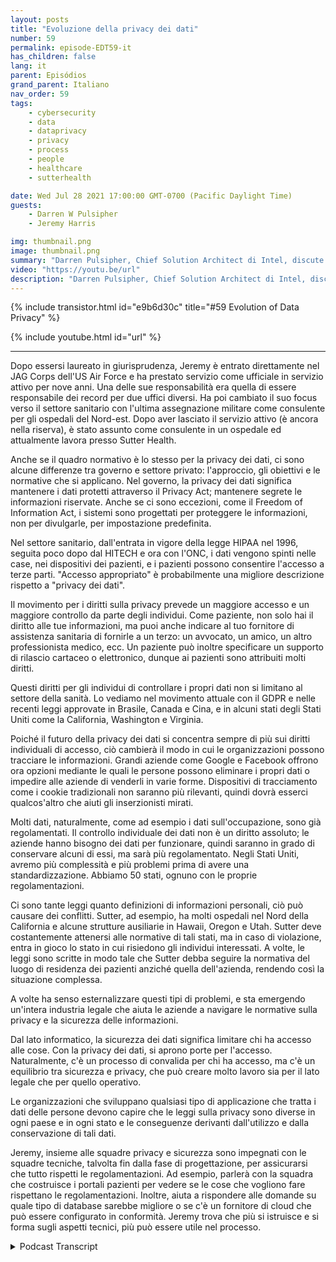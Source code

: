 ```yaml
---
layout: posts
title: "Evoluzione della privacy dei dati"
number: 59
permalink: episode-EDT59-it
has_children: false
lang: it
parent: Episódios
grand_parent: Italiano
nav_order: 59
tags:
    - cybersecurity
    - data
    - dataprivacy
    - privacy
    - process
    - people
    - healthcare
    - sutterhealth

date: Wed Jul 28 2021 17:00:00 GMT-0700 (Pacific Daylight Time)
guests:
    - Darren W Pulsipher
    - Jeremy Harris

img: thumbnail.png
image: thumbnail.png
summary: "Darren Pulsipher, Chief Solution Architect di Intel, discute ciò che la privacy dei dati significa veramente e la sua direzione futura con Jeremy Harris, Assistant General Counsel – Privacy/Information Security presso Sutter Health."
video: "https://youtu.be/url"
description: "Darren Pulsipher, Chief Solution Architect di Intel, discute ciò che la privacy dei dati significa veramente e la sua direzione futura con Jeremy Harris, Assistant General Counsel – Privacy/Information Security presso Sutter Health."
---
```


<div>
{% include transistor.html id="e9b6d30c" title="#59 Evolution of Data Privacy" %}

{% include youtube.html id="url" %}
</div>

---

Dopo essersi laureato in giurisprudenza, Jeremy è entrato direttamente nel JAG Corps dell'US Air Force e ha prestato servizio come ufficiale in servizio attivo per nove anni. Una delle sue responsabilità era quella di essere responsabile dei record per due uffici diversi. Ha poi cambiato il suo focus verso il settore sanitario con l'ultima assegnazione militare come consulente per gli ospedali del Nord-est. Dopo aver lasciato il servizio attivo (è ancora nella riserva), è stato assunto come consulente in un ospedale ed attualmente lavora presso Sutter Health.

Anche se il quadro normativo è lo stesso per la privacy dei dati, ci sono alcune differenze tra governo e settore privato: l'approccio, gli obiettivi e le normative che si applicano. Nel governo, la privacy dei dati significa mantenere i dati protetti attraverso il Privacy Act; mantenere segrete le informazioni riservate. Anche se ci sono eccezioni, come il Freedom of Information Act, i sistemi sono progettati per proteggere le informazioni, non per divulgarle, per impostazione predefinita.

Nel settore sanitario, dall'entrata in vigore della legge HIPAA nel 1996, seguita poco dopo dal HITECH e ora con l'ONC, i dati vengono spinti nelle case, nei dispositivi dei pazienti, e i pazienti possono consentire l'accesso a terze parti. "Accesso appropriato" è probabilmente una migliore descrizione rispetto a "privacy dei dati".

Il movimento per i diritti sulla privacy prevede un maggiore accesso e un maggiore controllo da parte degli individui. Come paziente, non solo hai il diritto alle tue informazioni, ma puoi anche indicare al tuo fornitore di assistenza sanitaria di fornirle a un terzo: un avvocato, un amico, un altro professionista medico, ecc. Un paziente può inoltre specificare un supporto di rilascio cartaceo o elettronico, dunque ai pazienti sono attribuiti molti diritti.

Questi diritti per gli individui di controllare i propri dati non si limitano al settore della sanità. Lo vediamo nel movimento attuale con il GDPR e nelle recenti leggi approvate in Brasile, Canada e Cina, e in alcuni stati degli Stati Uniti come la California, Washington e Virginia.

Poiché il futuro della privacy dei dati si concentra sempre di più sui diritti individuali di accesso, ciò cambierà il modo in cui le organizzazioni possono tracciare le informazioni. Grandi aziende come Google e Facebook offrono ora opzioni mediante le quali le persone possono eliminare i propri dati o impedire alle aziende di venderli in varie forme. Dispositivi di tracciamento come i cookie tradizionali non saranno più rilevanti, quindi dovrà esserci qualcos'altro che aiuti gli inserzionisti mirati.

Molti dati, naturalmente, come ad esempio i dati sull'occupazione, sono già regolamentati. Il controllo individuale dei dati non è un diritto assoluto; le aziende hanno bisogno dei dati per funzionare, quindi saranno in grado di conservare alcuni di essi, ma sarà più regolamentato. Negli Stati Uniti, avremo più complessità e più problemi prima di avere una standardizzazione. Abbiamo 50 stati, ognuno con le proprie regolamentazioni.

Ci sono tante leggi quanto definizioni di informazioni personali, ciò può causare dei conflitti. Sutter, ad esempio, ha molti ospedali nel Nord della California e alcune strutture ausiliarie in Hawaii, Oregon e Utah. Sutter deve costantemente attenersi alle normative di tali stati, ma in caso di violazione, entra in gioco lo stato in cui risiedono gli individui interessati. A volte, le leggi sono scritte in modo tale che Sutter debba seguire la normativa del luogo di residenza dei pazienti anziché quella dell'azienda, rendendo così la situazione complessa.

A volte ha senso esternalizzare questi tipi di problemi, e sta emergendo un'intera industria legale che aiuta le aziende a navigare le normative sulla privacy e la sicurezza delle informazioni.

Dal lato informatico, la sicurezza dei dati significa limitare chi ha accesso alle cose. Con la privacy dei dati, si aprono porte per l'accesso. Naturalmente, c'è un processo di convalida per chi ha accesso, ma c'è un equilibrio tra sicurezza e privacy, che può creare molto lavoro sia per il lato legale che per quello operativo.

Le organizzazioni che sviluppano qualsiasi tipo di applicazione che tratta i dati delle persone devono capire che le leggi sulla privacy sono diverse in ogni paese e in ogni stato e le conseguenze derivanti dall'utilizzo e dalla conservazione di tali dati.

Jeremy, insieme alle squadre privacy e sicurezza sono impegnati con le squadre tecniche, talvolta fin dalla fase di progettazione, per assicurarsi che tutto rispetti le regolamentazioni. Ad esempio, parlerà con la squadra che costruisce i portali pazienti per vedere se le cose che vogliono fare rispettano le regolamentazioni. Inoltre, aiuta a rispondere alle domande su quale tipo di database sarebbe migliore o se c'è un fornitore di cloud che può essere configurato in conformità. Jeremy trova che più si istruisce e si forma sugli aspetti tecnici, più può essere utile nel processo.



<details>
<summary> Podcast Transcript </summary>

<p></p>

</details>
